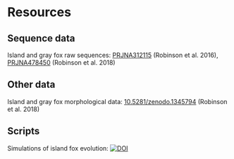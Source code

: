 # Resources

## Sequence data
Island and gray fox raw sequences: [PRJNA312115](https://www.ncbi.nlm.nih.gov/sra?linkname=bioproject_sra_all&from_uid=312115) (Robinson et al. 2016), [PRJNA478450](https://www.ncbi.nlm.nih.gov/sra?linkname=bioproject_sra_all&from_uid=478450) (Robinson et al. 2018)

## Other data
Island and gray fox morphological data: [10.5281/zenodo.1345794](https://zenodo.org/) (Robinson et al. 2018)

## Scripts
Simulations of island fox evolution: [![DOI](https://zenodo.org/badge/DOI/10.5281/zenodo.1345812.svg)](https://doi.org/10.5281/zenodo.1345812)

